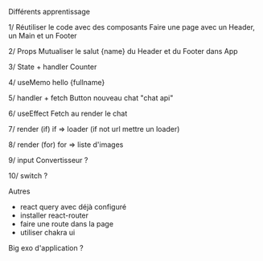 Différents apprentissage

1/ Réutiliser le code avec des composants
Faire une page avec un Header, un Main et un Footer

2/ Props
Mutualiser le salut {name} du Header et du Footer dans App

3/ State + handler
Counter

4/ useMemo
hello {fullname}

5/ handler + fetch
Button nouveau chat "chat api"

6/ useEffect
Fetch au render le chat

7/ render (if)
if => loader (if not url mettre un loader)

8/ render (for)
for => liste d'images

9/ input
Convertisseur ?

10/ switch ?

Autres

- react query avec déjà configuré
- installer react-router
- faire une route dans la page
- utiliser chakra ui

Big exo d'application ?

